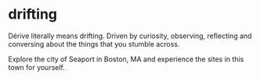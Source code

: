 # drifting
Dérive literally means drifting. Driven by curiosity, observing, reflecting and conversing about the things that you stumble across.

Explore the city of Seaport in Boston, MA and experience the sites in this town for yourself.
